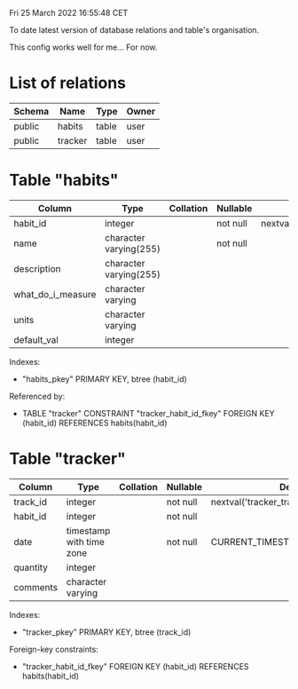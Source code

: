 Fri 25 March 2022 16:55:48 CET

To date latest version of database relations and table's organisation.

This config works well for me... For now.

# List of relations

| Schema |  Name   | Type  | Owner |
|--------|---------|-------|-------|
| public | habits  | table | user  |
| public | tracker | table | user  |

# Table "habits"

|      Column       |          Type          | Collation | Nullable |                 Default                  |
|-------------------|------------------------|-----------|----------|------------------------------------------|
| habit_id          | integer                |           | not null | nextval('habits_habit_id_seq'::regclass) |
| name              | character varying(255) |           | not null |                                          |
| description       | character varying(255) |           |          |                                          |
| what_do_i_measure | character varying      |           |          |                                          |
| units             | character varying      |           |          |                                          |
| default_val       | integer                |           |          |                                          |

Indexes:

- "habits_pkey" PRIMARY KEY, btree (habit_id)

Referenced by:

- TABLE "tracker" CONSTRAINT "tracker_habit_id_fkey" FOREIGN KEY (habit_id) REFERENCES habits(habit_id)

# Table "tracker"

|  Column  |           Type           | Collation | Nullable |                  Default                  |
|----------|--------------------------|-----------|----------|-------------------------------------------|
| track_id | integer                  |           | not null | nextval('tracker_track_id_seq'::regclass) |
| habit_id | integer                  |           | not null |                                           |
| date     | timestamp with time zone |           | not null | CURRENT_TIMESTAMP                         |
| quantity | integer                  |           |          |                                           |
| comments | character varying        |           |          |                                           |

Indexes:

- "tracker_pkey" PRIMARY KEY, btree (track_id)

Foreign-key constraints:

- "tracker_habit_id_fkey" FOREIGN KEY (habit_id) REFERENCES habits(habit_id)
